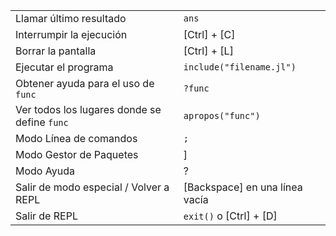|                                        |                                   |
| -------------------------------------- | --------------------------------- |
| Llamar último resultado                | `ans`                             |
| Interrumpir la ejecución               | \[Ctrl\] + \[C\]                  |
| Borrar la pantalla                     | \[Ctrl\] + \[L\]                  |
| Ejecutar el programa                   | `include("filename.jl")`          |
| Obtener ayuda para el uso de `func`    | `?func`                           |
| Ver todos los lugares donde se define `func` | `apropos("func")`           |
| Modo Línea de comandos                 | `;`                               |
| Modo Gestor de Paquetes                | \]                                |
| Modo Ayuda                             | ?                                 |
| Salir de modo especial / Volver a REPL | \[Backspace\] en una línea vacía  |
| Salir de REPL                          | `exit()` o  \[Ctrl\] + \[D\]      |

